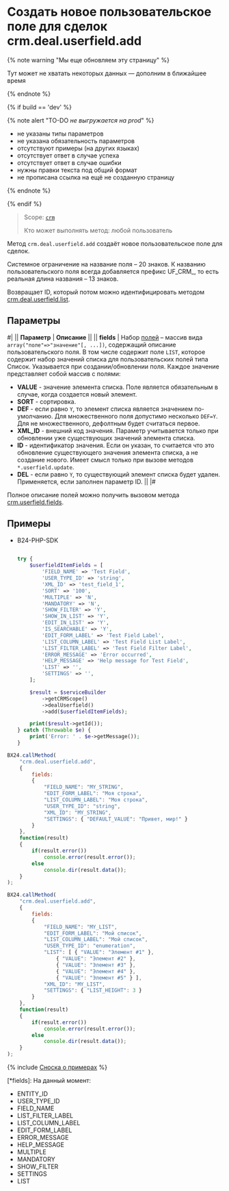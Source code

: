 # Создать новое пользовательское поле для сделок crm.deal.userfield.add

{% note warning "Мы еще обновляем эту страницу" %}

Тут может не хватать некоторых данных — дополним в ближайшее время

{% endnote %}

{% if build == 'dev' %}

{% note alert "TO-DO _не выгружается на prod_" %}

- не указаны типы параметров
- не указана обязательность параметров
- отсутствуют примеры (на других языках)
- отсутствует ответ в случае успеха
- отсутствует ответ в случае ошибки
- нужны правки текста под общий формат
- не прописана ссылка на ещё не созданную страницу

{% endnote %}

{% endif %}

> Scope: [`crm`](../../../scopes/permissions.md)
>
> Кто может выполнять метод: любой пользователь

Метод `crm.deal.userfield.add` создаёт новое пользовательское поле для сделок.

Системное ограничение на название поля – 20 знаков. К названию пользовательского поля всегда добавляется префикс UF_CRM_, то есть реальная длина названия – 13 знаков.

Возвращает ID, который потом можно идентифицировать методом [crm.deal.userfield.list](./crm-deal-userfield-list.md).

## Параметры

#|
|| **Параметр** | **Описание** ||
|| **fields** | Набор [полей](*fields) – массив вида `array("поле"=>"значение"[, ...])`, содержащий описание пользовательского поля. В том числе содержит поле `LIST`, которое содержит набор значений списка для пользовательских полей типа Список. Указывается при создании/обновлении поля. Каждое значение представляет собой массив с полями:
- **VALUE** - значение элемента списка. Поле является обязательным в случае, когда создается новый элемент.
- **SORT** - сортировка.
- **DEF** - если равно `Y`, то элемент списка является значением по-умолчанию. Для множественного поля допустимо несколько `DEF=Y`. Для не множественного, дефолтным будет считаться первое.
- **XML_ID** - внешний код значения. Параметр учитывается только при обновлении уже существующих значений элемента списка.
- **ID** - идентификатор значения. Если он указан, то считается что это обновление существующего значения элемента списка, а не создание нового. Имеет смысл только при вызове методов `*.userfield.update`.
- **DEL** - если равно `Y`, то существующий элемент списка будет удален. Применяется, если заполнен параметр ID. ||
|#

Полное описание полей можно получить вызовом метода [crm.userfield.fields](.).

## Примеры


- B24-PHP-SDK

    ```php
        
    try {
        $userfieldItemFields = [
            'FIELD_NAME' => 'Test Field',
            'USER_TYPE_ID' => 'string',
            'XML_ID' => 'test_field_1',
            'SORT' => '100',
            'MULTIPLE' => 'N',
            'MANDATORY' => 'N',
            'SHOW_FILTER' => 'Y',
            'SHOW_IN_LIST' => 'Y',
            'EDIT_IN_LIST' => 'Y',
            'IS_SEARCHABLE' => 'Y',
            'EDIT_FORM_LABEL' => 'Test Field Label',
            'LIST_COLUMN_LABEL' => 'Test Field List Label',
            'LIST_FILTER_LABEL' => 'Test Field Filter Label',
            'ERROR_MESSAGE' => 'Error occurred',
            'HELP_MESSAGE' => 'Help message for Test Field',
            'LIST' => '',
            'SETTINGS' => '',
        ];
    
        $result = $serviceBuilder
            ->getCRMScope()
            ->dealUserfield()
            ->add($userfieldItemFields);
    
        print($result->getId());
    } catch (Throwable $e) {
        print('Error: ' . $e->getMessage());
    }
    
    ```

```js
BX24.callMethod(
    "crm.deal.userfield.add",
    {
        fields:
        {
            "FIELD_NAME": "MY_STRING",
            "EDIT_FORM_LABEL": "Моя строка",
            "LIST_COLUMN_LABEL": "Моя строка",
            "USER_TYPE_ID": "string",
            "XML_ID": "MY_STRING",
            "SETTINGS": { "DEFAULT_VALUE": "Привет, мир!" }
        }
    },
    function(result)
    {
        if(result.error())
            console.error(result.error());
        else
            console.dir(result.data());
    }
);
```

```js
BX24.callMethod(
    "crm.deal.userfield.add",
    {
        fields:
        {
            "FIELD_NAME": "MY_LIST",
            "EDIT_FORM_LABEL": "Мой список",
            "LIST_COLUMN_LABEL": "Мой список",
            "USER_TYPE_ID": "enumeration",
            "LIST": [ { "VALUE": "Элемент #1" },
                { "VALUE": "Элемент #2" },
                { "VALUE": "Элемент #3" },
                { "VALUE": "Элемент #4" },
                { "VALUE": "Элемент #5" } ],
            "XML_ID": "MY_LIST",
            "SETTINGS": { "LIST_HEIGHT": 3 }
        }
    },
    function(result)
    {
        if(result.error())
            console.error(result.error());
        else
            console.dir(result.data());
    }
);
```

{% include [Сноска о примерах](../../../../_includes/examples.md) %}

[*fields]: На данный момент:
- ENTITY_ID
- USER_TYPE_ID
- FIELD_NAME
- LIST_FILTER_LABEL
- LIST_COLUMN_LABEL
- EDIT_FORM_LABEL
- ERROR_MESSAGE
- HELP_MESSAGE
- MULTIPLE
- MANDATORY
- SHOW_FILTER
- SETTINGS
- LIST